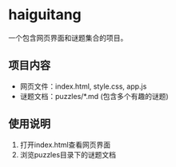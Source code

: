 # haiguitang

一个包含网页界面和谜题集合的项目。

## 项目内容
- 网页文件：index.html, style.css, app.js
- 谜题文档：puzzles/*.md (包含多个有趣的谜题)

## 使用说明
1. 打开index.html查看网页界面
2. 浏览puzzles目录下的谜题文档
